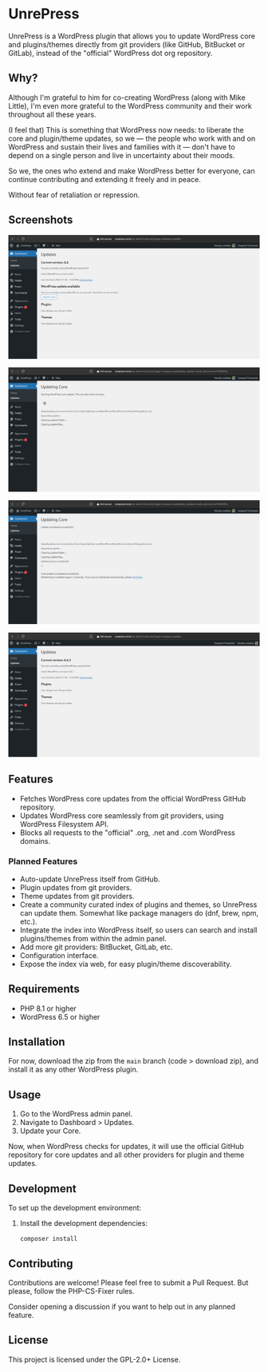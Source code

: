 # UnrePress

UnrePress is a WordPress plugin that allows you to update WordPress core and plugins/themes directly from git providers (like GitHub, BitBucket or GitLab), instead of the "official" WordPress dot org repository.

## Why?

Although I'm grateful to him for co-creating WordPress (along with Mike Little), I'm even more grateful to the WordPress community and their work throughout all these years.

(I feel that) This is something that WordPress now needs: to liberate the core and plugin/theme updates, so we — the people who work with and on WordPress and sustain their lives and families with it — don't have to depend on a single person and live in uncertainty about their moods.

So we, the ones who extend and make WordPress better for everyone, can continue contributing and extending it freely and in peace.

Without fear of retaliation or repression.

## Screenshots

[![UnrePress updates, pending core update](.wp-meta/screenshot-01.png)](https://github.com/TCattd/UnrePress/blob/main/.wp-meta/screenshot-01.png)

[![UnrePress, updating core](.wp-meta/screenshot-02.png)](https://github.com/TCattd/UnrePress/blob/main/.wp-meta/screenshot-02.png)

[![UnrePress, updating core](.wp-meta/screenshot-03.png)](https://github.com/TCattd/UnrePress/blob/main/.wp-meta/screenshot-03.png)

[![UnrePress, core updated](.wp-meta/screenshot-04.png)](https://github.com/TCattd/UnrePress/blob/main/.wp-meta/screenshot-04.png)

## Features

- Fetches WordPress core updates from the official WordPress GitHub repository.
- Updates WordPress core seamlessly from git providers, using WordPress Filesystem API.
- Blocks all requests to the "official" .org, .net and .com WordPress domains.

### Planned Features

- Auto-update UnrePress itself from GitHub.
- Plugin updates from git providers.
- Theme updates from git providers.
- Create a community curated index of plugins and themes, so UnrePress can update them. Somewhat like package managers do (dnf, brew, npm, etc.).
- Integrate the index into WordPress itself, so users can search and install plugins/themes from within the admin panel.
- Add more git providers: BitBucket, GitLab, etc.
- Configuration interface.
- Expose the index vía web, for easy plugin/theme discoverability.

## Requirements

- PHP 8.1 or higher
- WordPress 6.5 or higher

## Installation

For now, download the zip from the `main` branch (code > download zip), and install it as any other WordPress plugin.

## Usage

1. Go to the WordPress admin panel.
2. Navigate to Dashboard > Updates.
3. Update your Core.

Now, when WordPress checks for updates, it will use the official GitHub repository for core updates and all other providers for plugin and theme updates.

## Development

To set up the development environment:

1. Install the development dependencies:
   ```
   composer install
   ```

## Contributing

Contributions are welcome! Please feel free to submit a Pull Request. But please, follow the PHP-CS-Fixer rules.

Consider opening a discussion if you want to help out in any planned feature.

## License

This project is licensed under the GPL-2.0+ License.
